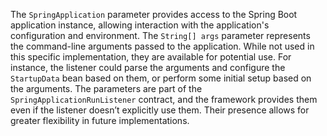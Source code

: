 The `SpringApplication` parameter provides access to the Spring Boot application instance, allowing interaction with the application's configuration and environment.  The `String[] args` parameter represents the command-line arguments passed to the application. While not used in this specific implementation, they are available for potential use. For instance, the listener could parse the arguments and configure the `StartupData` bean based on them, or perform some initial setup based on the arguments. The parameters are part of the `SpringApplicationRunListener` contract, and the framework provides them even if the listener doesn’t explicitly use them.  Their presence allows for greater flexibility in future implementations.